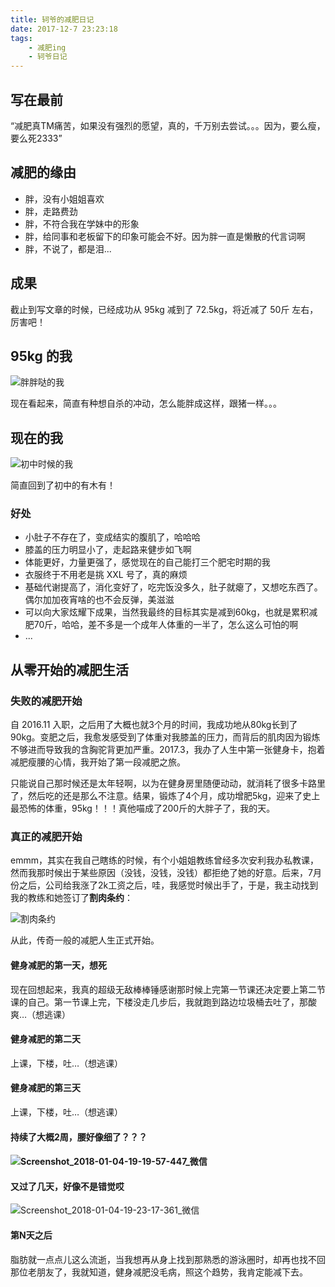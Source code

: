 ```yaml
---
title: 轲爷的减肥日记
date: 2017-12-7 23:23:18
tags:
	- 减肥ing
	- 轲爷日记
---
```


## 写在最前

“减肥真TM痛苦，如果没有强烈的愿望，真的，千万别去尝试。。。因为，要么瘦，要么死2333”

<!-- more -->
## 减肥的缘由
- 胖，没有小姐姐喜欢
- 胖，走路费劲
- 胖，不符合我在学妹中的形象
- 胖，给同事和老板留下的印象可能会不好。因为胖一直是懒散的代言词啊
- 胖，不说了，都是泪...

## 成果
截止到写文章的时候，已经成功从 95kg 减到了 72.5kg，将近减了 50斤 左右，厉害吧！

## 95kg 的我
![胖胖哒的我](https://hellovass-blog-1257365569.cos.ap-shanghai.myqcloud.com/95kg%E6%97%B6%E5%80%99%E7%9A%84%E6%88%91.jpg)

现在看起来，简直有种想自杀的冲动，怎么能胖成这样，跟猪一样。。。

## 现在的我
![初中时候的我](https://hellovass-blog-1257365569.cos.ap-shanghai.myqcloud.com/%E5%88%9D%E4%B8%AD%E6%97%B6%E5%80%99%E7%9A%84%E6%88%91.jpg)

简直回到了初中的有木有！

### 好处

- 小肚子不存在了，变成结实的腹肌了，哈哈哈
- 膝盖的压力明显小了，走起路来健步如飞啊
- 体能更好，力量更强了，感觉现在的自己能打三个肥宅时期的我
- 衣服终于不用老是挑 XXL 号了，真的麻烦
- 基础代谢提高了，消化变好了，吃完饭没多久，肚子就瘪了，又想吃东西了。偶尔加加夜宵啥的也不会反弹，美滋滋
- 可以向大家炫耀下成果，当然我最终的目标其实是减到60kg，也就是累积减肥70斤，哈哈，差不多是一个成年人体重的一半了，怎么这么可怕的啊
- ...



## 从零开始的减肥生活

### 失败的减肥开始

自 2016.11 入职，之后用了大概也就3个月的时间，我成功地从80kg长到了90kg。变肥之后，我愈发感受到了体重对我膝盖的压力，而背后的肌肉因为锻炼不够进而导致我的含胸驼背更加严重。2017.3，我办了人生中第一张健身卡，抱着减肥瘦腰的心情，我开始了第一段减肥之旅。



只能说自己那时候还是太年轻啊，以为在健身房里随便动动，就消耗了很多卡路里了，然后吃的还是那么不注意。结果，锻炼了4个月，成功增肥5kg，迎来了史上最恐怖的体重，95kg！！！真他喵成了200斤的大胖子了，我的天。



### 真正的减肥开始

emmm，其实在我自己瞎练的时候，有个小姐姐教练曾经多次安利我办私教课，然而我那时候出于某些原因（没钱，没钱，没钱）都拒绝了她的好意。后来，7月份之后，公司给我涨了2k工资之后，哇，我感觉时候出手了，于是，我主动找到我的教练和她签订了**割肉条约**：

![割肉条约](https://hellovass-blog-1257365569.cos.ap-shanghai.myqcloud.com/%E5%92%8C%E6%95%99%E7%BB%83%E7%9A%84%E8%81%8A%E5%A4%A9%E8%AE%B0%E5%BD%95_01.png)

从此，传奇一般的减肥人生正式开始。



#### 健身减肥的第一天，想死

现在回想起来，我真的超级无敌棒棒锤感谢那时候上完第一节课还决定要上第二节课的自己。第一节课上完，下楼没走几步后，我就跑到路边垃圾桶去吐了，那酸爽…（想逃课）



#### 健身减肥的第二天

上课，下楼，吐…（想逃课）



#### 健身减肥的第三天

上课，下楼，吐…（想逃课）



#### 持续了大概2周，腰好像细了？？？

#### ![Screenshot_2018-01-04-19-19-57-447_微信](https://hellovass-blog-1257365569.cos.ap-shanghai.myqcloud.com/%E5%92%8C%E6%95%99%E7%BB%83%E7%9A%84%E8%81%8A%E5%A4%A9%E8%AE%B0%E5%BD%95_02.png)

#### 又过了几天，好像不是错觉哎

![Screenshot_2018-01-04-19-23-17-361_微信](https://hellovass-blog-1257365569.cos.ap-shanghai.myqcloud.com/%E5%92%8C%E6%95%99%E7%BB%83%E7%9A%84%E8%81%8A%E5%A4%A9%E8%AE%B0%E5%BD%95_03.png)

#### 第N天之后

脂肪就一点点儿这么流逝，当我想再从身上找到那熟悉的游泳圈时，却再也找不回那位老朋友了，我就知道，健身减肥没毛病，照这个趋势，我肯定能减下去。